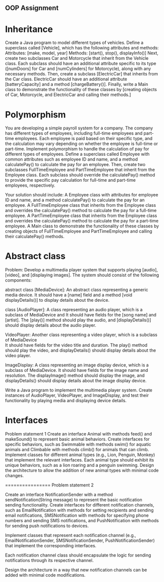 ## OOP Assignment

# Inheritance
Create a Java program to model different types of vehicles. 
Define a superclass called [Vehicle], which has the following attributes and methods: 
Attributes: [make, model, year] 
Methods: [start(), stop(), displayInfo()] 
Next, create two subclasses Car and Motorcycle that inherit from the Vehicle class.
Each subclass should have an additional attribute specific to its type ([numDoors] for Car and [numCylinders] 
for Motorcycle), along with any necessary methods. Then, create a subclass [ElectricCar] that inherits from
the Car class. ElectricCar should have an additional attribute [batteryCapacity] and a method [chargeBattery()]. 
Finally, write a Main class to demonstrate the functionality 
of these classes by [creating objects of Car, Motorcycle, and ElectricCar and calling their methods.]












# Polymorphism
You are developing a simple payroll system for a company. 
The company has different types of employees, including full-time employees and part-time employees. 
Each employee is paid based on their specific type, and the calculation may vary depending on whether the 
employee is full-time or part-time. Implement polymorphism to handle the calculation of
pay for different types of employees. Define a superclass called Employee with common attributes 
such as employee ID and name, and a method calculatePay() to calculate the pay for an employee. 
Then, create two subclasses FullTimeEmployee and PartTimeEmployee that inherit from the Employee class. 
Each subclass should override the calculatePay() method to provide the specific pay calculation
for full-time and part-time employees, respectively.

Your solution should include: A Employee class with attributes for employee ID and name,
and a method calculatePay() to calculate the pay for an employee.
A FullTimeEmployee class that inherits from the Employee class and overrides the calculatePay() 
method to calculate the pay for a full-time employee. 
A PartTimeEmployee class that inherits from the Employee class and overrides the calculatePay() 
method to calculate the pay for a part-time employee. A Main class to demonstrate the functionality
of these classes by creating objects of FullTimeEmployee and PartTimeEmployee and calling their calculatePay() methods.















# Abstract class
Problem: Develop a multimedia player system that supports playing [audio], [video], and [displaying images]. 
The system should consist of the following components:

abstract class [MediaDevice]: An abstract class representing a generic media device. 
It should have a [name] field and a method [void displayDetails()] to display details about the device.

class [AudioPlayer]: A class representing an audio player, 
which is a subclass of MediaDevice and 
It should have fields for the [song name] and [artist]. The [play()] method should play the audio,
and [displayDetails()] should display details about the audio player.

VideoPlayer: Another class representing a video player, 
which is a subclass of MediaDevice  
It should have fields for the video title and duration. 
The play() method should play the video, and displayDetails() should display details about the video player.

ImageDisplay: A class representing an image display device, which is a subclass of MediaDevice. 
It should have fields for the image name and resolution. 
The displayImage() method should display the image, and displayDetails() should display 
details about the image display device.

Write a Java program to implement the multimedia player system. 
Create instances of AudioPlayer, VideoPlayer, and ImageDisplay, 
and test their functionality by playing media and displaying device details.














# Interfaces
Problem statement 1 Create an interface Animal with methods feed() and makeSound() to represent basic animal behaviors. Create interfaces for specific behaviors, such as Swimmable with methods swim() for aquatic animals and Climbable with methods climb() for animals that can climb. Implement classes for different animal types (e.g., Lion, Penguin, Monkey) that implement the relevant interfaces. Each animal type should exhibit its unique behaviors, such as a lion roaring and a penguin swimming. Design the architecture to allow the addition of new animal types with minimal code changes.

================ Problem statement 2

Create an interface NotificationSender with a method sendNotification(String message) to represent the basic notification sending functionality. Create interfaces for different notification channels, such as EmailNotification with methods for setting recipients and sending email notifications, SMSNotification with methods for specifying phone numbers and sending SMS notifications, and PushNotification with methods for sending push notifications to devices.

Implement classes that represent each notification channel (e.g., EmailNotificationSender, SMSNotificationSender, PushNotificationSender) that implement the corresponding interfaces.

Each notification channel class should encapsulate the logic for sending notifications through its respective channel.

Design the architecture in a way that new notification channels can be added with minimal code modifications.